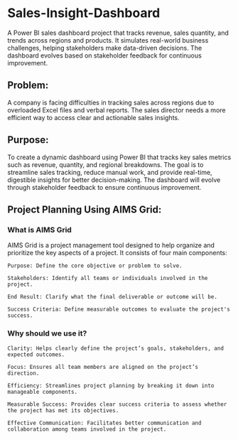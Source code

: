 # Sales-Insight-Dashboard
A Power BI sales dashboard project that tracks revenue, sales quantity, and trends across regions and products. It simulates real-world business challenges, helping stakeholders make data-driven decisions. The dashboard evolves based on stakeholder feedback for continuous improvement.

## Problem: 
A company is facing difficulties in tracking sales across regions due to overloaded Excel files and verbal reports. The sales director needs a more efficient way to access clear and actionable sales insights.

## Purpose:
To create a dynamic dashboard using Power BI that tracks key sales metrics such as revenue, quantity, and regional breakdowns. The goal is to streamline sales tracking, reduce manual work, and provide real-time, digestible insights for better decision-making. The dashboard will evolve through stakeholder feedback to ensure continuous improvement.

## Project Planning Using AIMS Grid:

### What is AIMS Grid
AIMS Grid is a project management tool designed to help organize and prioritize the key aspects of a project. It consists of four main components:

    Purpose: Define the core objective or problem to solve.

    Stakeholders: Identify all teams or individuals involved in the project.

    End Result: Clarify what the final deliverable or outcome will be.

    Success Criteria: Define measurable outcomes to evaluate the project's success.

### Why should we use it?

    Clarity: Helps clearly define the project’s goals, stakeholders, and expected outcomes.

    Focus: Ensures all team members are aligned on the project’s direction.

    Efficiency: Streamlines project planning by breaking it down into manageable components.

    Measurable Success: Provides clear success criteria to assess whether the project has met its objectives.

    Effective Communication: Facilitates better communication and collaboration among teams involved in the project.
